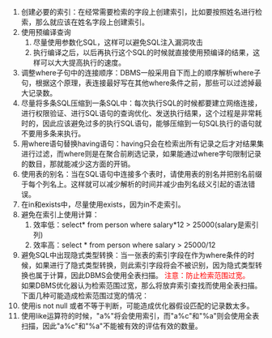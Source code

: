 1. 创建必要的索引：在经常需要检索的字段上创建索引，比如要按照姓名进行检索，那么就应该在姓名字段上创建索引。
2. 使用预编译查询
    1. 尽量使用参数化SQL，这样可以避免SQL注入漏洞攻击
    2. 执行编译之后，以后再执行这个SQL的时候就直接使用预编译的结果，这样可以大大提高执行的速度。
3. 调整where子句中的连接顺序：DBMS一般采用自下而上的顺序解析where子句，根据这个原理，表连接最好写在其他where条件之前，那些可以过滤掉最大记录数。
4. 尽量将多条SQL压缩到一条SQL中：每次执行SQL的时候都要建立网络连接，进行权限验证、进行SQL语句的查询优化、发送执行结果，这个过程是非常耗时的，因此应该避免过多的执行SQL语句，能够压缩到一句SQL执行的语句就不要用多条来执行。
5. 用where语句替换having语句：having只会在检索出所有记录之后才对结果集进行过滤，而where则是在聚合前刷选记录，如果能通过where字句限制记录的数目，那就能减少这方面的开销。
6. 使用表的别名：当在SQL语句中连接多个表时，请使用表的别名并把别名前缀于每个列名上。这样就可以减少解析的时间并减少由列名歧义引起的语法错误。
7. 在in和exists中，尽量使用exists，因为in不走索引。
8. 避免在索引上使用计算：
    1. 效率低：select* from person where salary*12 > 25000(salary是索引列)
    2. 效率高：select * from person where salary > 25000/12
9. 避免SQL中出现隐式类型转换：当一张表的索引字段在作为where条件的时候，如果进行了隐式类型转换，则此索引字段将会不被识别，因为隐式类型转换也属于计算，因此DBMS会使用全表扫描。
<font color="red">注意：防止检索范围过宽。</font>  
如果DBMS优化器认为检索范围过宽，那么将放弃索引查找而使用全表扫描。下面几种可能造成检索范围过宽的情况：
1. 使用is not null 或者不等于判断，可能造成优化器假设匹配的记录数太多。
2. 使用like运算符的时候，"a%"将会使用索引，而"a%c"和"%a"则会使用全表扫描，因此"a%c"和"%a"不能被有效的评估有效的数量。